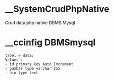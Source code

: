 # __SystemCrudPhpNative

 Crud data php native  DBMS Mysql

# __ccinfig DBMSmysql

```
tabel = data;
Values :
- id primary_key Auto_Increment
- gambar type varchar 255
- bio type text
```
